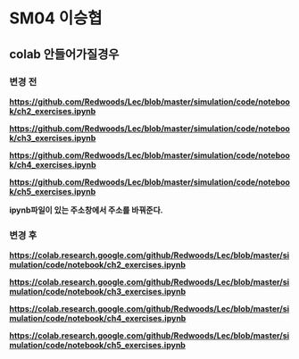 # SM04 이승협


## colab 안들어가질경우


### 변경 전

**https://github.com/Redwoods/Lec/blob/master/simulation/code/notebook/ch2_exercises.ipynb**

**https://github.com/Redwoods/Lec/blob/master/simulation/code/notebook/ch3_exercises.ipynb**

**https://github.com/Redwoods/Lec/blob/master/simulation/code/notebook/ch4_exercises.ipynb**

**https://github.com/Redwoods/Lec/blob/master/simulation/code/notebook/ch5_exercises.ipynb**

**ipynb파일이 있는 주소창에서 주소를 바꿔준다.**

### 변경 후

**https://colab.research.google.com/github/Redwoods/Lec/blob/master/simulation/code/notebook/ch2_exercises.ipynb**

**https://colab.research.google.com/github/Redwoods/Lec/blob/master/simulation/code/notebook/ch3_exercises.ipynb**

**https://colab.research.google.com/github/Redwoods/Lec/blob/master/simulation/code/notebook/ch4_exercises.ipynb**

**https://colab.research.google.com/github/Redwoods/Lec/blob/master/simulation/code/notebook/ch5_exercises.ipynb**
